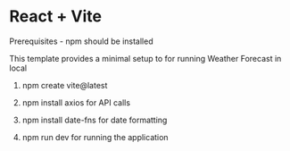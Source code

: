 # React + Vite

Prerequisites - npm should be installed

This template provides a minimal setup to for running Weather Forecast in local



1. npm create vite@latest

2. npm install axios for API calls

3. npm install date-fns for date formatting

4. npm run dev for running the application
